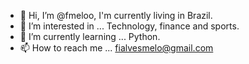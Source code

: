 - 👋 Hi, I’m @fmeloo, I'm currently living in Brazil.
- 👀 I’m interested in ... Technology, finance and sports.
- 🌱 I’m currently learning ... Python.
- 📫 How to reach me ... fialvesmelo@gmail.com

<!---
fmeloo/fmeloo is a ✨ special ✨ repository because its `README.md` (this file) appears on your GitHub profile.
You can click the Preview link to take a look at your changes.
--->
